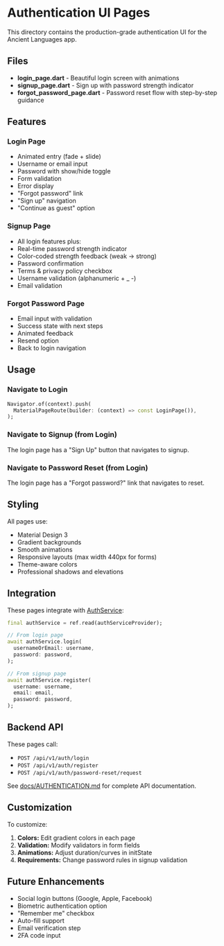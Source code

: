 # Authentication UI Pages

This directory contains the production-grade authentication UI for the Ancient Languages app.

## Files

- **login_page.dart** - Beautiful login screen with animations
- **signup_page.dart** - Sign up with password strength indicator
- **forgot_password_page.dart** - Password reset flow with step-by-step guidance

## Features

### Login Page
- Animated entry (fade + slide)
- Username or email input
- Password with show/hide toggle
- Form validation
- Error display
- "Forgot password" link
- "Sign up" navigation
- "Continue as guest" option

### Signup Page
- All login features plus:
- Real-time password strength indicator
- Color-coded strength feedback (weak → strong)
- Password confirmation
- Terms & privacy policy checkbox
- Username validation (alphanumeric + _ -)
- Email validation

### Forgot Password Page
- Email input with validation
- Success state with next steps
- Animated feedback
- Resend option
- Back to login navigation

## Usage

### Navigate to Login
```dart
Navigator.of(context).push(
  MaterialPageRoute(builder: (context) => const LoginPage()),
);
```

### Navigate to Signup (from Login)
The login page has a "Sign Up" button that navigates to signup.

### Navigate to Password Reset (from Login)
The login page has a "Forgot password?" link that navigates to reset.

## Styling

All pages use:
- Material Design 3
- Gradient backgrounds
- Smooth animations
- Responsive layouts (max width 440px for forms)
- Theme-aware colors
- Professional shadows and elevations

## Integration

These pages integrate with [AuthService](../../services/auth_service.dart):

```dart
final authService = ref.read(authServiceProvider);

// From login page
await authService.login(
  usernameOrEmail: username,
  password: password,
);

// From signup page
await authService.register(
  username: username,
  email: email,
  password: password,
);
```

## Backend API

These pages call:
- `POST /api/v1/auth/login`
- `POST /api/v1/auth/register`
- `POST /api/v1/auth/password-reset/request`

See [docs/AUTHENTICATION.md](../../../../../docs/AUTHENTICATION.md) for complete API documentation.

## Customization

To customize:

1. **Colors:** Edit gradient colors in each page
2. **Validation:** Modify validators in form fields
3. **Animations:** Adjust duration/curves in initState
4. **Requirements:** Change password rules in signup validation

## Future Enhancements

- Social login buttons (Google, Apple, Facebook)
- Biometric authentication option
- "Remember me" checkbox
- Auto-fill support
- Email verification step
- 2FA code input
